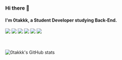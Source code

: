 ### Hi there 👋
#### I'm 0takkk, a Student Developer studying Back-End.


  <img src="https://img.shields.io/badge/java-007396?style=for-the-badge&logo=java&logoColor=white"/> <img src="https://img.shields.io/badge/Spring-6DB33F?style=for-the-badge&logo=spring&logoColor=white"/> <img src="https://img.shields.io/badge/MySQL-4479A1?style=for-the-badge&logo=mysql&logoColor=white"/> <img src="https://img.shields.io/badge/Notion-000000?style=for-the-badge&logo=Notion&logoColor=white"/> <img src="https://img.shields.io/badge/Github-181717?style=for-the-badge&logo=Github&logoColor=white"/> <img src="https://img.shields.io/badge/Git-F05032?style=for-the-badge&logo=git&logoColor=white"/>  


<br></br>
![0takkk's GitHub stats](https://github-readme-stats.vercel.app/api?username=0takkk&theme=buefy&show_icons=true)  
<!--
![Top Langs](https://github-readme-stats.vercel.app/api/top-langs/?username=0takkk&layout=compact)
-->
<!--
**0takkk/0takkk** is a ✨ _special_ ✨ repository because its `README.md` (this file) appears on your GitHub profile.

Here are some ideas to get you started:

- 🔭 I’m currently working on ...
- 🌱 I’m currently learning ...
- 👯 I’m looking to collaborate on ...
- 🤔 I’m looking for help with ...
- 💬 Ask me about ...
- 📫 How to reach me: ...
- 😄 Pronouns: ...
- ⚡ Fun fact: ...
-->
